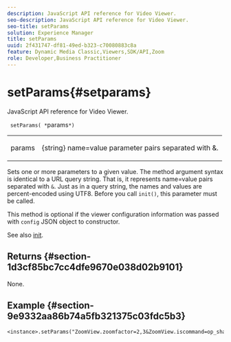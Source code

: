 ```yaml
---
description: JavaScript API reference for Video Viewer.
seo-description: JavaScript API reference for Video Viewer.
seo-title: setParams
solution: Experience Manager
title: setParams
uuid: 2f431747-df81-49ed-b323-c70080883c8a
feature: Dynamic Media Classic,Viewers,SDK/API,Zoom
role: Developer,Business Practitioner
---
```


# setParams{#setparams}

JavaScript API reference for Video Viewer.

 ` setParams( *`params`*)`

<table id="table_896DFF34A68A403DB93A6D597461A573"> 
 <tbody> 
  <tr> 
   <td colname="col1"> <p> <span class="codeph"> <span class="varname"> params</span> </span> </p> </td> 
   <td colname="col2"> <p> <span class="codeph"> {string}</span> name=value parameter pairs separated with <span class="codeph"> &amp;</span>. </p> </td> 
  </tr> 
 </tbody> 
</table>

Sets one or more parameters to a given value. The method argument syntax is identical to a URL query string. That is, it represents name=value pairs separated with `&`. Just as in a query string, the names and values are percent-encoded using UTF8. Before you call `init()`, this parameter must be called.

This method is optional if the viewer configuration information was passed with `config` JSON object to constructor.

See also [init](../../../c-html5-s7-aem-asset-viewers/c-html5-20-zoom-viewer-about/c-html5-20-zoom-viewer-javascriptapiref/r-html5-zoom-viewer-20-javascriptapiref-init.md#reference-aee94dd92a28410784f7a1792e28683b).

## Returns {#section-1d3cf85bc7cc4dfe9670e038d02b9101}

None.

## Example {#section-9e9332aa86b74a5fb321375c03fdc5b3}

```
<instance>.setParams("ZoomView.zoomfactor=2,3&ZoomView.iscommand=op_sharpen%3d1")
```

